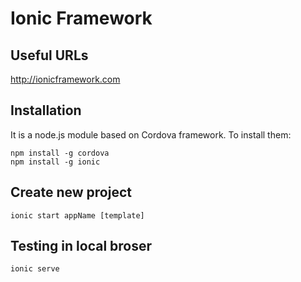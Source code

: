 # Ionic Framework

## Useful URLs
http://ionicframework.com


## Installation
It is a node.js module based on Cordova framework.
To install them:

```
npm install -g cordova
npm install -g ionic
```

## Create new project
```
ionic start appName [template]
```


## Testing in local broser
```
ionic serve
```